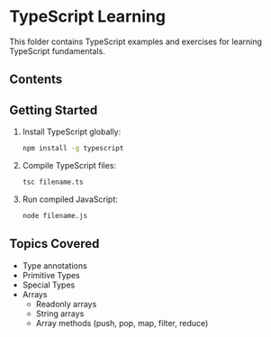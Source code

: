 # TypeScript Learning

This folder contains TypeScript examples and exercises for learning TypeScript fundamentals.

## Contents

## Getting Started

1. Install TypeScript globally:
   ```bash
   npm install -g typescript
   ```

2. Compile TypeScript files:
   ```bash
   tsc filename.ts
   ```

3. Run compiled JavaScript:
   ```bash
   node filename.js
   ```

## Topics Covered

- Type annotations
- Primitive Types
- Special Types
- Arrays
  - Readonly arrays
  - String arrays
  - Array methods (push, pop, map, filter, reduce)
